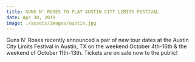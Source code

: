 ```yaml
---
title: GUNS N' ROSES TO PLAY AUSTIN CITY LIMITS FESTIVAL
date: Apr 30, 2019
image: ./assets/images/austin.jpg
---
```




Guns N' Roses recently announced a pair of new tour dates at the Austin City Limits Festival in Austin, TX on the weekend October 4th-16th & the weekend of October 11th-13th.
Tickets are on sale now to the public!